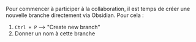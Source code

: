 
Pour commencer à participer à la collaboration, il est temps de créer une nouvelle branche directement via Obsidian. Pour cela :

1. `Ctrl + P` --> "Create new branch"
2. Donner un nom à cette branche


